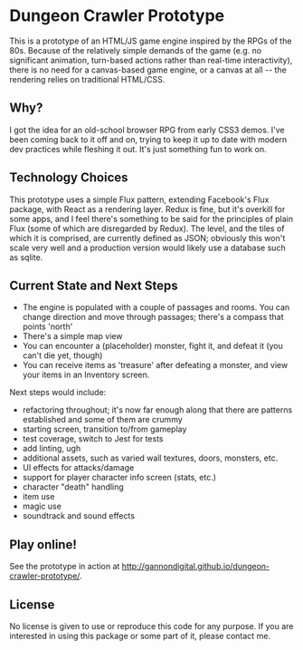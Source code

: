# Dungeon Crawler Prototype

This is a prototype of an HTML/JS game engine inspired by the RPGs of the 80s. Because of the relatively simple demands of the game (e.g. no significant animation, turn-based actions rather than real-time interactivity), there is no need for a canvas-based game engine, or a canvas at all -- the rendering relies on traditional HTML/CSS.

## Why?

I got the idea for an old-school browser RPG from early CSS3 demos. I've been coming back to it off and on, trying to keep it up to date with modern dev practices while fleshing it out. It's just something fun to work on.

## Technology Choices

This prototype uses a simple Flux pattern, extending Facebook's Flux package, with React as a rendering layer. Redux is fine, but it's overkill for some apps, and I feel there's something to be said for the principles of plain Flux (some of which are disregarded by Redux). The level, and the tiles of which it is comprised, are currently defined as JSON; obviously this won't scale very well and a production version would likely use a database such as sqlite.

## Current State and Next Steps

- The engine is populated with a couple of passages and rooms. You can change direction and move through passages; there's a compass that points 'north'
- There's a simple map view
- You can encounter a (placeholder) monster, fight it, and defeat it (you can't die yet, though)
- You can receive items as 'treasure' after defeating a monster, and view your items in an Inventory screen.

Next steps would include:
* refactoring throughout; it's now far enough along that there are patterns established and some of them are crummy
* starting screen, transition to/from gameplay
* test coverage, switch to Jest for tests
* add linting, ugh
* additional assets, such as varied wall textures, doors, monsters, etc.
* UI effects for attacks/damage
* support for player character info screen (stats, etc.)
* character "death" handling
* item use
* magic use
* soundtrack and sound effects

## Play online!
See the prototype in action at http://gannondigital.github.io/dungeon-crawler-prototype/. 

## License

No license is given to use or reproduce this code for any purpose. If you are interested in using this package or some part of it, please contact me. 